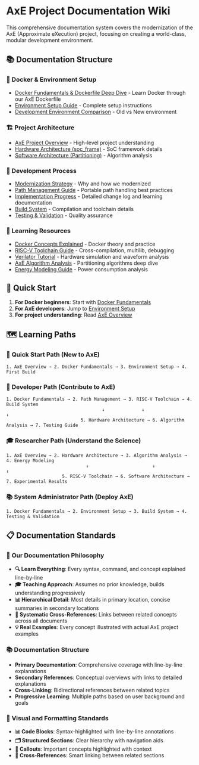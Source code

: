 # AxE Project Documentation Wiki

This comprehensive documentation system covers the modernization of the AxE (Approximate eXecution) project, focusing on creating a world-class, modular development environment.

## 📚 Documentation Structure

### 🐳 Docker & Environment Setup
- [Docker Fundamentals & Dockerfile Deep Dive](Docker-Tutorial.md) - Learn Docker through our AxE Dockerfile
- [Environment Setup Guide](Environment-Setup.md) - Complete setup instructions
- [Development Environment Comparison](Environment-Comparison.md) - Old vs New environment

### 🏗️ Project Architecture
- [AxE Project Overview](AxE-Overview.md) - High-level project understanding
- [Hardware Architecture (soc_frame)](Hardware-Architecture.md) - SoC framework details
- [Software Architecture (Partitioning)](Software-Architecture.md) - Algorithm analysis

### 🔧 Development Process
- [Modernization Strategy](Modernization-Strategy.md) - Why and how we modernized
- [Path Management Guide](Path-Management-Guide.md) - Portable path handling best practices
- [Implementation Progress](IMPLEMENTATION_PROGRESS.md) - Detailed change log and learning documentation
- [Build System](Build-System.md) - Compilation and toolchain details
- [Testing & Validation](Testing-Validation.md) - Quality assurance

### 📖 Learning Resources
- [Docker Concepts Explained](Docker-Concepts.md) - Docker theory and practice
- [RISC-V Toolchain Guide](RISCV-Toolchain.md) - Cross-compilation, multilib, debugging
- [Verilator Tutorial](Verilator-Tutorial.md) - Hardware simulation and waveform analysis
- [AxE Algorithm Analysis](Algorithm-Analysis.md) - Partitioning algorithms deep dive
- [Energy Modeling Guide](Energy-Modeling.md) - Power consumption analysis

## 🎯 Quick Start

1. **For Docker beginners**: Start with [Docker Fundamentals](Docker-Tutorial.md)
2. **For AxE developers**: Jump to [Environment Setup](Environment-Setup.md)
3. **For project understanding**: Read [AxE Overview](AxE-Overview.md)

## 🗺️ Learning Paths

### 🚀 **Quick Start Path (New to AxE)**
```
1. AxE Overview → 2. Docker Fundamentals → 3. Environment Setup → 4. First Build
```

### 🔧 **Developer Path (Contribute to AxE)**
```
1. Docker Fundamentals → 2. Path Management → 3. RISC-V Toolchain → 4. Build System
                                    ↓              ↓                    ↓
                            5. Hardware Architecture → 6. Algorithm Analysis → 7. Testing Guide
```

### 🎓 **Researcher Path (Understand the Science)**
```
1. AxE Overview → 2. Hardware Architecture → 3. Algorithm Analysis → 4. Energy Modeling
                              ↓                        ↓                      ↓
                     5. RISC-V Toolchain → 6. Software Architecture → 7. Experimental Results
```

### 📚 **System Administrator Path (Deploy AxE)**
```
1. Docker Fundamentals → 2. Environment Setup → 3. Build System → 4. Testing & Validation
```

## 📋 Documentation Standards

### 🎯 **Our Documentation Philosophy**
- **🔍 Learn Everything**: Every syntax, command, and concept explained line-by-line
- **🎓 Teaching Approach**: Assumes no prior knowledge, builds understanding progressively  
- **📊 Hierarchical Detail**: Most details in primary location, concise summaries in secondary locations
- **🔗 Systematic Cross-References**: Links between related concepts across all documents
- **💡 Real Examples**: Every concept illustrated with actual AxE project examples

### 📚 **Documentation Structure**
- **Primary Documentation**: Comprehensive coverage with line-by-line explanations
- **Secondary References**: Conceptual overviews with links to detailed explanations
- **Cross-Linking**: Bidirectional references between related topics
- **Progressive Learning**: Multiple paths based on user background and goals

### 🎨 **Visual and Formatting Standards**
- **📊 Code Blocks**: Syntax-highlighted with line-by-line annotations
- **🗂️ Structured Sections**: Clear hierarchy with navigation aids
- **🎯 Callouts**: Important concepts highlighted with context
- **🔄 Cross-References**: Smart linking between related sections